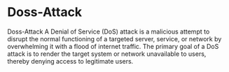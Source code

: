 # Doss-Attack
Doss-Attack A Denial of Service (DoS) attack is a malicious attempt to disrupt the normal functioning of a targeted server, service, or network by overwhelming it with a flood of internet traffic. The primary goal of a DoS attack is to render the target system or network unavailable to users, thereby denying access to legitimate users.
